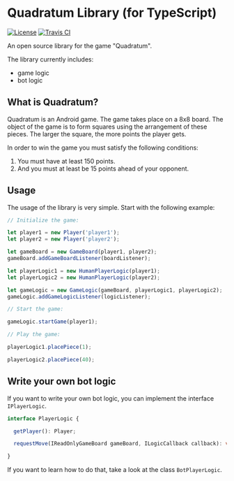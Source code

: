 # Quadratum Library (for TypeScript)

[![License](https://img.shields.io/badge/License-APL%202.0-green.svg)](https://opensource.org/licenses/Apache-2.0)
[![Travis CI](https://travis-ci.org/tbressler/quadratum-library-ts.svg?branch=master)](https://travis-ci.org/tbressler/quadratum-library-ts)

An open source library for the game "Quadratum".

The library currently includes:
- game logic
- bot logic

## What is Quadratum?

Quadratum is an Android game. The game takes place on a 8x8 board. The object of the game is to form squares using the arrangement of these pieces. The larger the square, the more points the player gets. 

In order to win the game you must satisfy the following conditions:

1. You must have at least 150 points.
1. And you must at least be 15 points ahead of your opponent.

## Usage

The usage of the library is very simple. Start with the following example:

```TypeScript
// Initialize the game:

let player1 = new Player('player1');
let player2 = new Player('player2');

let gameBoard = new GameBoard(player1, player2);
gameBoard.addGameBoardListener(boardListener);

let playerLogic1 = new HumanPlayerLogic(player1);
let playerLogic2 = new HumanPlayerLogic(player2);

let gameLogic = new GameLogic(gameBoard, playerLogic1, playerLogic2);
gameLogic.addGameLogicListener(logicListener);

// Start the game:

gameLogic.startGame(player1);

// Play the game:

playerLogic1.placePiece(1);

playerLogic2.placePiece(40);
```

## Write your own bot logic

If you want to write your own bot logic, you can implement the interface `IPlayerLogic`.

```TypeScript
interface PlayerLogic {

  getPlayer(): Player;

  requestMove(IReadOnlyGameBoard gameBoard, ILogicCallback callback): void;

}
```

If you want to learn how to do that, take a look at the class `BotPlayerLogic`.
